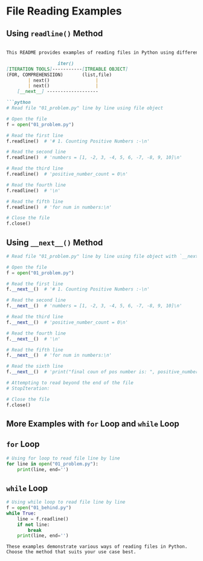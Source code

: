 # File Reading Examples
## Using `readline()` Method
```markdown

This README provides examples of reading files in Python using different methods.

                   iter()
[ITERATION TOOLS]-----------[ITREABLE OBJECT]
(FOR, COMPREHENSIION)       (list,file)
        | next()                 |
        | next()                 |
    [__next__] -------------------

```python
# Read file "01_problem.py" line by line using file object

# Open the file
f = open("01_problem.py")

# Read the first line
f.readline()  # '# 1. Counting Positive Numbers :-\n'

# Read the second line
f.readline()  # 'numbers = [1, -2, 3, -4, 5, 6, -7, -8, 9, 10]\n'

# Read the third line
f.readline()  # 'positive_number_count = 0\n'

# Read the fourth line
f.readline()  # '\n'

# Read the fifth line
f.readline()  # 'for num in numbers:\n'

# Close the file
f.close()
```

## Using `__next__()` Method

```python
# Read file "01_problem.py" line by line using file object with `__next__` method

# Open the file
f = open("01_problem.py")

# Read the first line
f.__next__()  # '# 1. Counting Positive Numbers :-\n'

# Read the second line
f.__next__()  # 'numbers = [1, -2, 3, -4, 5, 6, -7, -8, 9, 10]\n'

# Read the third line
f.__next__()  # 'positive_number_count = 0\n'

# Read the fourth line
f.__next__()  # '\n'

# Read the fifth line
f.__next__()  # 'for num in numbers:\n'

# Read the sixth line
f.__next__()  # 'print("final coun of pos number is: ", positive_number_count)\n'

# Attempting to read beyond the end of the file
# StopIteration:

# Close the file
f.close()
```

## More Examples with `for` Loop and `while` Loop
## `for` Loop
```python
# Using for loop to read file line by line
for line in open("01_problem.py"):
    print(line, end='')
```
## `while` Loop
```python
# Using while loop to read file line by line
f = open("01_behind.py")
while True:
    line = f.readline()
    if not line:
        break
    print(line, end='')
```

`These examples demonstrate various ways of reading files in Python. Choose the method that suits your use case best.`
```

